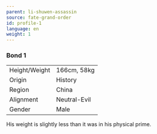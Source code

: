 ```yaml
---
parent: li-shuwen-assassin
source: fate-grand-order
id: profile-1
language: en
weight: 1
---
```


### Bond 1

<table>
  <tr><td>Height/Weight</td><td>166cm, 58kg</td></tr>
  <tr><td>Origin</td><td>History</td></tr>
  <tr><td>Region</td><td>China</td></tr>
  <tr><td>Alignment</td><td>Neutral-Evil</td></tr>
  <tr><td>Gender</td><td>Male</td></tr>
</table>

His weight is slightly less than it was in his physical prime.
